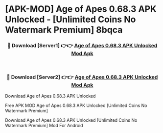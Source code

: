 # [APK-MOD] Age of Apes 0.68.3 APK Unlocked - [Unlimited Coins No Watermark Premium] 8bqca



<div align="center">
<h3>🔴 Download [Server1] 👉👉 <a href="https://momento.my/?title=Age_of_Apes_0.68.3_APK_Unlocked">Age of Apes 0.68.3 APK Unlocked Mod Apk</a></h3><br>

<h3>🔴 Download [Server2] 👉👉 <a href="https://momento.my/?title=Age_of_Apes_0.68.3_APK_Unlocked">Age of Apes 0.68.3 APK Unlocked Mod Apk</a></h3>
</div>



Download Age of Apes 0.68.3 APK Unlocked 

Free APK MOD Age of Apes 0.68.3 APK Unlocked [Unlimited Coins No Watermark Premium]

Download Age of Apes 0.68.3 APK Unlocked [Unlimited Coins No Watermark Premium] Mod For Android
